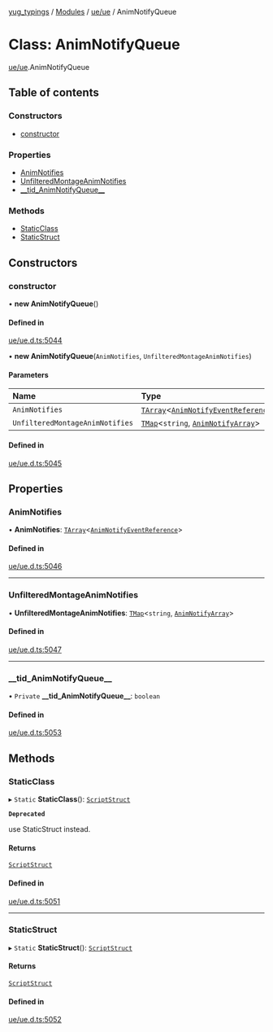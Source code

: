 [yug_typings](../README.md) / [Modules](../modules.md) / [ue/ue](../modules/ue_ue.md) / AnimNotifyQueue

# Class: AnimNotifyQueue

[ue/ue](../modules/ue_ue.md).AnimNotifyQueue

## Table of contents

### Constructors

- [constructor](ue_ue.AnimNotifyQueue.md#constructor)

### Properties

- [AnimNotifies](ue_ue.AnimNotifyQueue.md#animnotifies)
- [UnfilteredMontageAnimNotifies](ue_ue.AnimNotifyQueue.md#unfilteredmontageanimnotifies)
- [\_\_tid\_AnimNotifyQueue\_\_](ue_ue.AnimNotifyQueue.md#__tid_animnotifyqueue__)

### Methods

- [StaticClass](ue_ue.AnimNotifyQueue.md#staticclass)
- [StaticStruct](ue_ue.AnimNotifyQueue.md#staticstruct)

## Constructors

### constructor

• **new AnimNotifyQueue**()

#### Defined in

[ue/ue.d.ts:5044](https://github.com/YugMetaverse/yug_typings/blob/25cad34/ue/ue.d.ts#L5044)

• **new AnimNotifyQueue**(`AnimNotifies`, `UnfilteredMontageAnimNotifies`)

#### Parameters

| Name | Type |
| :------ | :------ |
| `AnimNotifies` | [`TArray`](../interfaces/ue_puerts.TArray.md)<[`AnimNotifyEventReference`](ue_ue.AnimNotifyEventReference.md)\> |
| `UnfilteredMontageAnimNotifies` | [`TMap`](../interfaces/ue_puerts.TMap.md)<`string`, [`AnimNotifyArray`](ue_ue.AnimNotifyArray.md)\> |

#### Defined in

[ue/ue.d.ts:5045](https://github.com/YugMetaverse/yug_typings/blob/25cad34/ue/ue.d.ts#L5045)

## Properties

### AnimNotifies

• **AnimNotifies**: [`TArray`](../interfaces/ue_puerts.TArray.md)<[`AnimNotifyEventReference`](ue_ue.AnimNotifyEventReference.md)\>

#### Defined in

[ue/ue.d.ts:5046](https://github.com/YugMetaverse/yug_typings/blob/25cad34/ue/ue.d.ts#L5046)

___

### UnfilteredMontageAnimNotifies

• **UnfilteredMontageAnimNotifies**: [`TMap`](../interfaces/ue_puerts.TMap.md)<`string`, [`AnimNotifyArray`](ue_ue.AnimNotifyArray.md)\>

#### Defined in

[ue/ue.d.ts:5047](https://github.com/YugMetaverse/yug_typings/blob/25cad34/ue/ue.d.ts#L5047)

___

### \_\_tid\_AnimNotifyQueue\_\_

• `Private` **\_\_tid\_AnimNotifyQueue\_\_**: `boolean`

#### Defined in

[ue/ue.d.ts:5053](https://github.com/YugMetaverse/yug_typings/blob/25cad34/ue/ue.d.ts#L5053)

## Methods

### StaticClass

▸ `Static` **StaticClass**(): [`ScriptStruct`](ue_ue.ScriptStruct.md)

**`Deprecated`**

use StaticStruct instead.

#### Returns

[`ScriptStruct`](ue_ue.ScriptStruct.md)

#### Defined in

[ue/ue.d.ts:5051](https://github.com/YugMetaverse/yug_typings/blob/25cad34/ue/ue.d.ts#L5051)

___

### StaticStruct

▸ `Static` **StaticStruct**(): [`ScriptStruct`](ue_ue.ScriptStruct.md)

#### Returns

[`ScriptStruct`](ue_ue.ScriptStruct.md)

#### Defined in

[ue/ue.d.ts:5052](https://github.com/YugMetaverse/yug_typings/blob/25cad34/ue/ue.d.ts#L5052)
